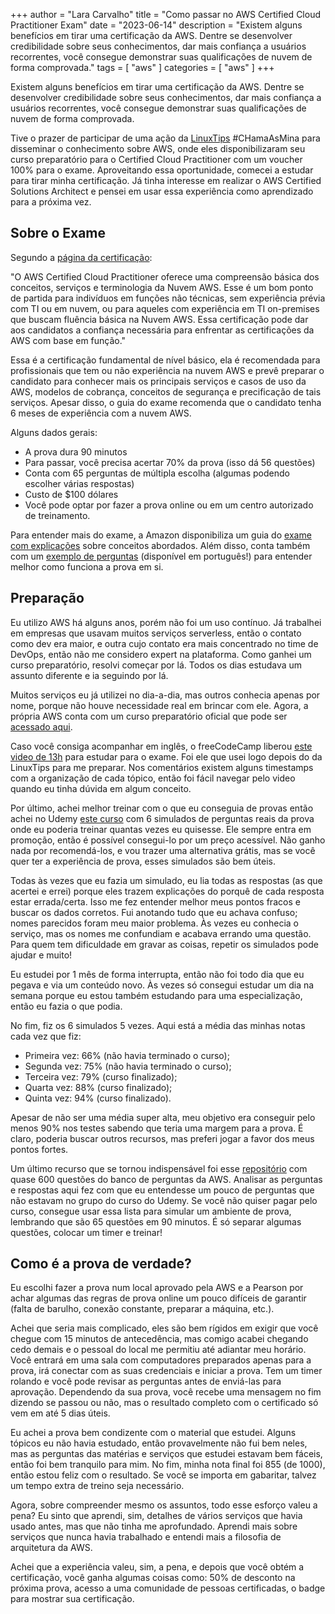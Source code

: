 +++
author = "Lara Carvalho"
title = "Como passar no AWS Certified Cloud Practitioner Exam"
date = "2023-06-14"
description = "Existem alguns benefícios em tirar uma certificação da AWS. Dentre se desenvolver credibilidade sobre seus conhecimentos, dar mais confiança a usuários recorrentes, você consegue demonstrar suas qualificações de nuvem de forma comprovada."
tags = [ "aws" ]
categories = [ "aws" ]
+++

Existem alguns benefícios em tirar uma certificação da AWS. Dentre se desenvolver credibilidade sobre seus conhecimentos, dar mais confiança a usuários recorrentes, você consegue demonstrar suas qualificações de nuvem de forma comprovada.

Tive o prazer de participar de uma ação da [LinuxTips](https://www.linuxtips.io/) #CHamaAsMina para disseminar o conhecimento sobre AWS, onde eles disponibilizaram seu curso preparatório para o Certified Cloud Practitioner com um voucher 100% para o exame. Aproveitando essa oportunidade, comecei a estudar para tirar minha certificação. Já tinha interesse em realizar o AWS Certified Solutions Architect e pensei em usar essa experiência como aprendizado para a próxima vez.

## Sobre o Exame

Segundo a [página da certificação]():

"O AWS Certified Cloud Practitioner oferece uma compreensão básica dos conceitos, serviços e terminologia da Nuvem AWS. Esse é um bom ponto de partida para indivíduos em funções não técnicas, sem experiência prévia com TI ou em nuvem, ou para aqueles com experiência em TI on-premises que buscam fluência básica na Nuvem AWS. Essa certificação pode dar aos candidatos a confiança necessária para enfrentar as certificações da AWS com base em função."

Essa é a certificação fundamental de nível básico, ela é recomendada para profissionais que tem ou não experiência na nuvem AWS e prevê preparar o candidato para conhecer mais os principais serviços e casos de uso da AWS, modelos de cobrança, conceitos de segurança e precificação de tais serviços. Apesar disso, o guia do exame recomenda que o candidato tenha 6 meses de experiência com a nuvem AWS.

Alguns dados gerais:
- A prova dura 90 minutos
- Para passar, você precisa acertar 70% da prova (isso dá 56 questões)
- Conta com 65 perguntas de múltipla escolha (algumas podendo escolher várias respostas)
- Custo de $100 dólares
- Você pode optar por fazer a prova online ou em um centro autorizado de treinamento.

Para entender mais do exame, a Amazon disponibiliza um guia do [exame com explicações](https://d1.awsstatic.com/pt_BR/training-and-certification/docs-cloud-practitioner/AWS-Certified-Cloud-Practitioner_Exam-Guide.pdf) sobre conceitos abordados. Além disso, conta também com um [exemplo de perguntas](https://d1.awsstatic.com/pt_BR/training-and-certification/docs-cloud-practitioner/AWS-Certified-Cloud-Practitioner_Sample-Questions.pdf) (disponível em português!) para entender melhor como funciona a prova em si.

## Preparação

Eu utilizo AWS há alguns anos, porém não foi um uso contínuo. Já trabalhei em empresas que usavam muitos serviços serverless, então o contato como dev era maior, e outra cujo contato era mais concentrado no time de DevOps, então não me considero expert na plataforma. Como ganhei um curso preparatório, resolvi começar por lá. Todos os dias estudava um assunto diferente e ia seguindo por lá.

Muitos serviços eu já utilizei no dia-a-dia, mas outros conhecia apenas por nome, porque não houve necessidade real em brincar com ele. Agora, a própria AWS conta com um curso preparatório oficial que pode ser [acessado aqui](https://explore.skillbuilder.aws/learn/course/external/view/elearning/13523/exam-prep-aws-certified-cloud-practitioner-with-practice-material-portuguese).

Caso você consiga acompanhar em inglês, o freeCodeCamp liberou [este video de 13h](https://www.youtube.com/watch?v=SOTamWNgDKc&pp=ygUfZnJlZWNvZGVjYW1wIGNsb3VkIHByYWN0aXRpb25lcg%3D%3D) para estudar para o exame. Foi ele que usei logo depois do da LinuxTips para me preparar. Nos comentários existem alguns timestamps com a organização de cada tópico, então foi fácil navegar pelo video quando eu tinha dúvida em algum conceito.

Por último, achei melhor treinar com o que eu conseguia de provas então achei no Udemy [este curso](https://www.udemy.com/course/aws-certified-cloud-practitioner-practice-test) com 6 simulados de perguntas reais da prova onde eu poderia treinar quantas vezes eu quisesse. Ele sempre entra em promoção, então é possível consegui-lo por um preço acessível. Não ganho nada por recomendá-los, e vou trazer uma alternativa grátis, mas se você quer ter a experiência de prova, esses simulados são bem úteis.

Todas às vezes que eu fazia um simulado, eu lia todas as respostas (as que acertei e errei) porque eles trazem explicações do porquê de cada resposta estar errada/certa. Isso me fez entender melhor meus pontos fracos e buscar os dados corretos. Fui anotando tudo que eu achava confuso; nomes parecidos foram meu maior problema. Às vezes eu conhecia o serviço, mas os nomes me confundiam e acabava errando uma questão. Para quem tem dificuldade em gravar as coisas, repetir os simulados pode ajudar e muito!

Eu estudei por 1 mês de forma interrupta, então não foi todo dia que eu pegava e via um conteúdo novo. Às vezes só consegui estudar um dia na semana porque eu estou também estudando para uma especialização, então eu fazia o que podia.

No fim, fiz os 6 simulados 5 vezes. Aqui está a média das minhas notas cada vez que fiz:

- Primeira vez: 66% (não havia terminado o curso);
- Segunda vez: 75% (não havia terminado o curso);
- Terceira vez: 79% (curso finalizado);
- Quarta vez: 88% (curso finalizado);
- Quinta vez: 94% (curso finalizado).

Apesar de não ser uma média super alta, meu objetivo era conseguir pelo menos 90% nos testes sabendo que teria uma margem para a prova. É claro, poderia buscar outros recursos, mas preferi jogar a favor dos meus pontos fortes.

Um último recurso que se tornou indispensável foi esse [repositório](https://github.com/Ditectrev/AWS-Cloud-Practitioner-CLF-C01-Exam-Questions-Answers) com quase 600 questões do banco de perguntas da AWS. Analisar as perguntas e respostas aqui fez com que eu entendesse um pouco de perguntas que não estavam no grupo do curso do Udemy. Se você não quiser pagar pelo curso, consegue usar essa lista para simular um ambiente de prova, lembrando que são 65 questões em 90 minutos. É só separar algumas questões, colocar um timer e treinar!

## Como é a prova de verdade?

Eu escolhi fazer a prova num local aprovado pela AWS e a Pearson por achar algumas das regras de prova online um pouco difíceis de garantir (falta de barulho, conexão constante, preparar a máquina, etc.).

Achei que seria mais complicado, eles são bem rígidos em exigir que você chegue com 15 minutos de antecedência, mas comigo acabei chegando cedo demais e o pessoal do local me permitiu até adiantar meu horário. Você entrará em uma sala com computadores preparados apenas para a prova, irá conectar com as suas credenciais e iniciar a prova. Tem um timer rolando e você pode revisar as perguntas antes de enviá-las para aprovação. Dependendo da sua prova, você recebe uma mensagem no fim dizendo se passou ou não, mas o resultado completo com o certificado só vem em até 5 dias úteis.

Eu achei a prova bem condizente com o material que estudei. Alguns tópicos eu não havia estudado, então provavelmente não fui bem neles, mas as perguntas das matérias e serviços que estudei estavam bem fáceis, então foi bem tranquilo para mim. No fim, minha nota final foi 855 (de 1000), então estou feliz com o resultado. Se você se importa em gabaritar, talvez um tempo extra de treino seja necessário.

Agora, sobre compreender mesmo os assuntos, todo esse esforço valeu a pena? Eu sinto que aprendi, sim, detalhes de vários serviços que havia usado antes, mas que não tinha me aprofundado. Aprendi mais sobre serviços que nunca havia trabalhado e entendi mais a filosofia de arquitetura da AWS.

Achei que a experiência valeu, sim, a pena, e depois que você obtém a certificação, você ganha algumas coisas como: 50% de desconto na próxima prova, acesso a uma comunidade de pessoas certificadas, o badge para mostrar sua certificação.
